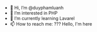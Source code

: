 - 👋 Hi, I’m @duyphamluanh
- 👀 I’m interested in PHP
- 🌱 I’m currently learning Lavarel
- 📫 How to reach me: ??? Hello, I'm here

<!---
duyphamluanh/duyphamluanh is a ✨ special ✨ repository because its `README.md` (this file) appears on your GitHub profile.
You can click the Preview link to take a look at your changes.
--->
